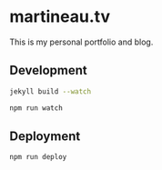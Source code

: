 # martineau.tv

This is my personal portfolio and blog.

## Development

```sh
jekyll build --watch
```

```sh
npm run watch
```

## Deployment

```sh
npm run deploy
```
